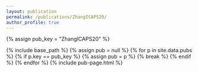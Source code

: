 ```yaml
---
layout: publication
permalink: /publications/ZhangICAPS20/
author_profile: true
---
```

{% assign pub_key = "ZhangICAPS20" %}

{% include base_path %}
{% assign pub = null %}
{% for p in site.data.pubs %}
  {% if p.key == pub_key %}
    {% assign pub = p %}
    {% break %}
  {% endif %}
{% endfor %}
{% include pub-page.html %}
     
         
